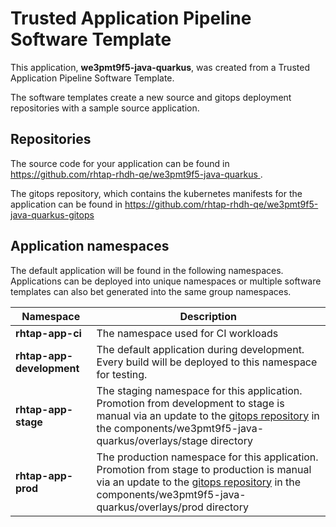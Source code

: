 # Trusted Application Pipeline Software Template

This application, **we3pmt9f5-java-quarkus**, was created from a Trusted Application Pipeline Software Template.

The software templates create a new source and gitops deployment repositories with a sample source application. 

## Repositories

The source code for your application can be found in [https://github.com/rhtap-rhdh-qe/we3pmt9f5-java-quarkus ](https://github.com/rhtap-rhdh-qe/we3pmt9f5-java-quarkus ).
 
The gitops repository, which contains the kubernetes manifests for the application can be found in 
[https://github.com/rhtap-rhdh-qe/we3pmt9f5-java-quarkus-gitops ](https://github.com/rhtap-rhdh-qe/we3pmt9f5-java-quarkus-gitops ) 

## Application namespaces 

The default application will be found in the following namespaces. Applications can be deployed into unique namespaces or multiple software templates can also bet generated into the same group namespaces.  

|  Namespace   |  Description   |  
| -------- | -------- |
| **rhtap-app-ci** | The namespace used for CI workloads |
| **rhtap-app-development** | The default application during development. Every build will be deployed to this namespace for testing. |
| **rhtap-app-stage** | The staging namespace for this application. Promotion from development to stage is manual via an update to the [gitops repository](https://github.com/rhtap-rhdh-qe/we3pmt9f5-java-quarkus-gitops ) in the components/we3pmt9f5-java-quarkus/overlays/stage directory |
| **rhtap-app-prod** | The production namespace for this application. Promotion from stage to production is manual via an update to the [gitops repository](https://github.com/rhtap-rhdh-qe/we3pmt9f5-java-quarkus-gitops ) in the components/we3pmt9f5-java-quarkus/overlays/prod directory |